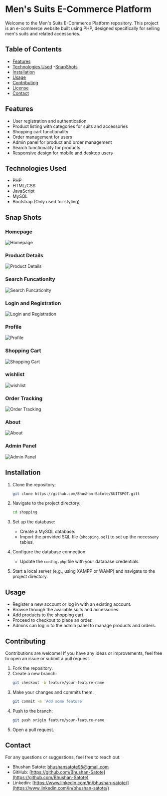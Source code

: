# Men's Suits E-Commerce Platform

Welcome to the Men's Suits E-Commerce Platform repository. This project is an e-commerce website built using PHP, designed specifically for selling men's suits and related accessories.

## Table of Contents

- [Features](#features)
- [Technologies Used](#technologies-used)
-[SnapShots](#snap-shots)
- [Installation](#installation)
- [Usage](#usage)
- [Contributing](#contributing)
- [License](#license)
- [Contact](#contact)

## Features

- User registration and authentication
- Product listing with categories for suits and accessories
- Shopping cart functionality
- Order management for users
- Admin panel for product and order management
- Search functionality for products
- Responsive design for mobile and desktop users

## Technologies Used

- PHP
- HTML/CSS
- JavaScript
- MySQL
- Bootstrap (Only used for styling)

## Snap Shots



### Homepage
![Homepage](snapShots/Picture2.jpg)

### Product Details
![Product Details](snapShots/Picture4.jpg)

### Search Funcationlty
![Search Funcationlty](snapShots/Picture7.jpg)

### Login and Registration
![Login and Registration](snapShots/Picture1.jpg)

### Profile
![Profile](snapShots/Picture9.jpg)

### Shopping Cart
![Shopping Cart](snapShots/Picture6.jpg)

### wishlist
![wishlist](snapShots/Picture5.jpg)

### Order Tracking
![Order Tracking](snapShots/Picture11.jpg)

### About
![About](snapShots/Picture8.jpg)

### Admin Panel
![Admin Panel](snapShots/Picture3.jpg)



## Installation

1. Clone the repository:
    ```bash
    git clone https://github.com/Bhushan-Satote/SUITSPOT.gitt
    ```

2. Navigate to the project directory:
    ```bash
    cd shopping
    ```

3. Set up the database:
    - Create a MySQL database.
    - Import the provided SQL file (`shopping.sql`) to set up the necessary tables.

4. Configure the database connection:
    - Update the `config.php` file with your database credentials.

5. Start a local server (e.g., using XAMPP or WAMP) and navigate to the project directory.



## Usage

- Register a new account or log in with an existing account.
- Browse through the available suits and accessories.
- Add products to the shopping cart.
- Proceed to checkout to place an order.
- Admins can log in to the admin panel to manage products and orders.

## Contributing

Contributions are welcome! If you have any ideas or improvements, feel free to open an issue or submit a pull request.

1. Fork the repository.
2. Create a new branch:
    ```bash
    git checkout -b feature/your-feature-name
    ```
3. Make your changes and commits them:
    ```bash
    git commit -m 'Add some feature'
    ```
4. Push to the branch:
    ```bash
    git push origin feature/your-feature-name
    ```
5. Open a pull request.


## Contact

For any questions or suggestions, feel free to reach out:

- Bhushan Satote: [bhushansatote95@gmail.com](mailto:bhushansatote95@gmail.com)
- GitHub: [https://github.com/Bhushan-Satote](https://github.com/Bhushan-Satote)
- Linkedin: [https://www.linkedin.com/in/bhushan-satote/](https://www.linkedin.com/in/bhushan-satote/)

